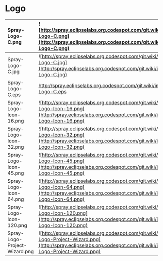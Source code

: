 # Logo #

| Spray-Logo-C.png | ![http://spray.eclipselabs.org.codespot.com/git.wiki/images/logo/Spray-Logo-C.png](http://spray.eclipselabs.org.codespot.com/git.wiki/images/logo/Spray-Logo-C.png)|
|:-----------------|:-------------------------------------------------------------------------------------------------------------------------------------------------------------------|
| Spray-Logo-C.jpg | ![http://spray.eclipselabs.org.codespot.com/git.wiki/images/logo/Spray-Logo-C.jpg](http://spray.eclipselabs.org.codespot.com/git.wiki/images/logo/Spray-Logo-C.jpg)|
| Spray-Logo-C.eps | http://spray.eclipselabs.org.codespot.com/git.wiki/images/logo/Spray-Logo-C.eps|
| Spray-Logo-Icon-16.png | ![http://spray.eclipselabs.org.codespot.com/git.wiki/images/logo/Spray-Logo-Icon-16.png](http://spray.eclipselabs.org.codespot.com/git.wiki/images/logo/Spray-Logo-Icon-16.png)|
| Spray-Logo-Icon-32.png | ![http://spray.eclipselabs.org.codespot.com/git.wiki/images/logo/Spray-Logo-Icon-32.png](http://spray.eclipselabs.org.codespot.com/git.wiki/images/logo/Spray-Logo-Icon-32.png)|
| Spray-Logo-Icon-45.png | ![http://spray.eclipselabs.org.codespot.com/git.wiki/images/logo/Spray-Logo-Icon-45.png](http://spray.eclipselabs.org.codespot.com/git.wiki/images/logo/Spray-Logo-Icon-45.png)|
| Spray-Logo-Icon-64.png | ![http://spray.eclipselabs.org.codespot.com/git.wiki/images/logo/Spray-Logo-Icon-64.png](http://spray.eclipselabs.org.codespot.com/git.wiki/images/logo/Spray-Logo-Icon-64.png)|
| Spray-Logo-Icon-120.png | ![http://spray.eclipselabs.org.codespot.com/git.wiki/images/logo/Spray-Logo-Icon-120.png](http://spray.eclipselabs.org.codespot.com/git.wiki/images/logo/Spray-Logo-Icon-120.png)|
| Spray-Logo-Project-Wizard.png | ![http://spray.eclipselabs.org.codespot.com/git.wiki/images/logo/Spray-Logo-Project-Wizard.png](http://spray.eclipselabs.org.codespot.com/git.wiki/images/logo/Spray-Logo-Project-Wizard.png)|